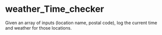 # weather_Time_checker
Given an array of inputs (location name, postal code), log the current time and weather for those locations.
